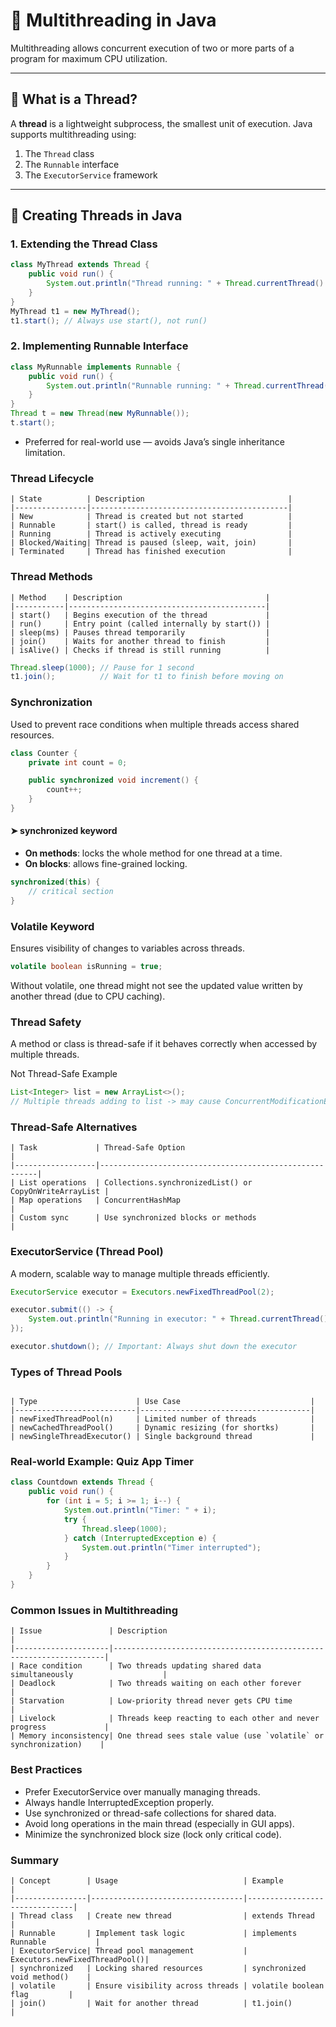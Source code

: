 # 🧵 Multithreading in Java

Multithreading allows concurrent execution of two or more parts of a program for maximum CPU utilization.

---

## 🔹 What is a Thread?

A **thread** is a lightweight subprocess, the smallest unit of execution. Java supports multithreading using:

1. The `Thread` class
2. The `Runnable` interface
3. The `ExecutorService` framework

---

## 🔸 Creating Threads in Java

###  1. Extending the Thread Class

```java
class MyThread extends Thread {
    public void run() {
        System.out.println("Thread running: " + Thread.currentThread().getName());
    }
}
MyThread t1 = new MyThread();
t1.start(); // Always use start(), not run()
```
### 2. Implementing Runnable Interface


```java
class MyRunnable implements Runnable {
    public void run() {
        System.out.println("Runnable running: " + Thread.currentThread().getName());
    }
}
Thread t = new Thread(new MyRunnable());
t.start();
```
- Preferred for real-world use — avoids Java’s single inheritance limitation.

### Thread Lifecycle
```text
| State          | Description                                |
|----------------|--------------------------------------------|
| New            | Thread is created but not started          |
| Runnable       | start() is called, thread is ready         |
| Running        | Thread is actively executing               |
| Blocked/Waiting| Thread is paused (sleep, wait, join)       |
| Terminated     | Thread has finished execution              |
```
### Thread Methods
```text
| Method    | Description                                |
|-----------|--------------------------------------------|
| start()   | Begins execution of the thread             |
| run()     | Entry point (called internally by start()) |
| sleep(ms) | Pauses thread temporarily                  |
| join()    | Waits for another thread to finish         |
| isAlive() | Checks if thread is still running          |
```
```java
Thread.sleep(1000); // Pause for 1 second
t1.join();          // Wait for t1 to finish before moving on
```

### Synchronization

Used to prevent race conditions when multiple threads access shared resources.
```java
class Counter {
    private int count = 0;

    public synchronized void increment() {
        count++;
    }
}
```
#### ➤ synchronized keyword
-	**On methods**: locks the whole method for one thread at a time.
-	**On blocks**: allows fine-grained locking.
```java
synchronized(this) {
    // critical section
}
```
### Volatile Keyword

Ensures visibility of changes to variables across threads.
```java
volatile boolean isRunning = true;
```
Without volatile, one thread might not see the updated value written by another thread (due to CPU caching).

### Thread Safety

A method or class is thread-safe if it behaves correctly when accessed by multiple threads.

 Not Thread-Safe Example
```java
List<Integer> list = new ArrayList<>();
// Multiple threads adding to list -> may cause ConcurrentModificationException
```
### Thread-Safe Alternatives
```text
| Task             | Thread-Safe Option                                     |
|------------------|--------------------------------------------------------|
| List operations  | Collections.synchronizedList() or CopyOnWriteArrayList |
| Map operations   | ConcurrentHashMap                                      |
| Custom sync      | Use synchronized blocks or methods                     |
```
### ExecutorService (Thread Pool)

A modern, scalable way to manage multiple threads efficiently.
```java
ExecutorService executor = Executors.newFixedThreadPool(2);

executor.submit(() -> {
    System.out.println("Running in executor: " + Thread.currentThread().getName());
});

executor.shutdown(); // Important: Always shut down the executor
```
### Types of Thread Pools
```text

| Type                      | Use Case                             |
|---------------------------|--------------------------------------|
| newFixedThreadPool(n)     | Limited number of threads            |
| newCachedThreadPool()     | Dynamic resizing (for shortks)       |
| newSingleThreadExecutor() | Single background thread             |
```
### Real-world Example: Quiz App Timer
```java
class Countdown extends Thread {
    public void run() {
        for (int i = 5; i >= 1; i--) {
            System.out.println("Timer: " + i);
            try {
                Thread.sleep(1000);
            } catch (InterruptedException e) {
                System.out.println("Timer interrupted");
            }
        }
    }
}
```
### Common Issues in Multithreading
```text
| Issue               | Description                                                        |
|---------------------|--------------------------------------------------------------------|
| Race condition      | Two threads updating shared data simultaneously                    |
| Deadlock            | Two threads waiting on each other forever                          |
| Starvation          | Low-priority thread never gets CPU time                            |
| Livelock            | Threads keep reacting to each other and never progress             |
| Memory inconsistency| One thread sees stale value (use `volatile` or synchronization)    |
```

### Best Practices
-	Prefer ExecutorService over manually managing threads.
-	Always handle InterruptedException properly.
-	Use synchronized or thread-safe collections for shared data.
-	Avoid long operations in the main thread (especially in GUI apps).
-	Minimize the synchronized block size (lock only critical code).

### Summary
```text
| Concept        | Usage                            | Example                       |
|----------------|----------------------------------|-------------------------------|
| Thread class   | Create new thread                | extends Thread                |
| Runnable       | Implement task logic             | implements Runnable           |
| ExecutorService| Thread pool management           | Executors.newFixedThreadPool()|
| synchronized   | Locking shared resources         | synchronized void method()    |
| volatile       | Ensure visibility across threads | volatile boolean flag         |
| join()         | Wait for another thread          | t1.join()                     |


```
